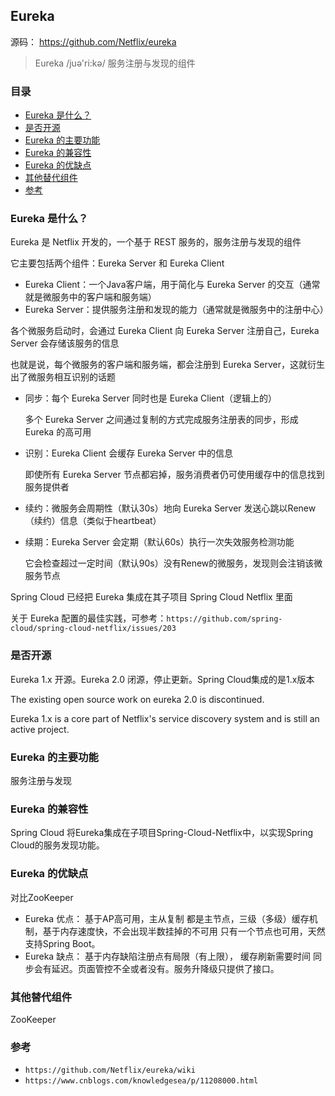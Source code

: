 ## Eureka

源码： https://github.com/Netflix/eureka

> Eureka /juә'ri:kә/ 服务注册与发现的组件

### 目录
* [Eureka 是什么？](#Eureka-是什么？)
* [是否开源](#是否开源)
* [Eureka 的主要功能](#Eureka-的主要功能)
* [Eureka 的兼容性](#Eureka-的兼容性)
* [Eureka 的优缺点](#Eureka-的优缺点)
* [其他替代组件](#其他替代组件)
* [参考](#参考)

### Eureka 是什么？
Eureka 是 Netflix 开发的，一个基于 REST 服务的，服务注册与发现的组件

它主要包括两个组件：Eureka Server 和 Eureka Client

* Eureka Client：一个Java客户端，用于简化与 Eureka Server 的交互（通常就是微服务中的客户端和服务端）
* Eureka Server：提供服务注册和发现的能力（通常就是微服务中的注册中心）

各个微服务启动时，会通过 Eureka Client 向 Eureka Server 注册自己，Eureka Server 会存储该服务的信息

也就是说，每个微服务的客户端和服务端，都会注册到 Eureka Server，这就衍生出了微服务相互识别的话题

* 同步：每个 Eureka Server 同时也是 Eureka Client（逻辑上的）

    多个 Eureka Server 之间通过复制的方式完成服务注册表的同步，形成 Eureka 的高可用
    
* 识别：Eureka Client 会缓存 Eureka Server 中的信息

    即使所有 Eureka Server 节点都宕掉，服务消费者仍可使用缓存中的信息找到服务提供者
    
* 续约：微服务会周期性（默认30s）地向 Eureka Server 发送心跳以Renew（续约）信息（类似于heartbeat）

* 续期：Eureka Server 会定期（默认60s）执行一次失效服务检测功能

    它会检查超过一定时间（默认90s）没有Renew的微服务，发现则会注销该微服务节点

Spring Cloud 已经把 Eureka 集成在其子项目 Spring Cloud Netflix 里面

关于 Eureka 配置的最佳实践，可参考：`https://github.com/spring-cloud/spring-cloud-netflix/issues/203`

### 是否开源
Eureka 1.x 开源。Eureka 2.0 闭源，停止更新。Spring Cloud集成的是1.x版本

The existing open source work on eureka 2.0 is discontinued. 

Eureka 1.x is a core part of Netflix's service discovery system and is still an active project.

### Eureka 的主要功能
服务注册与发现

### Eureka 的兼容性
Spring Cloud 将Eureka集成在子项目Spring-Cloud-Netflix中，以实现Spring Cloud的服务发现功能。

### Eureka 的优缺点
对比ZooKeeper

* Eureka 优点： 基于AP高可用，主从复制 都是主节点，三级（多级）缓存机制，基于内存速度快，不会出现半数挂掉的不可用 只有一个节点也可用，天然支持Spring Boot。
* Eureka 缺点： 基于内存缺陷注册点有局限（有上限）， 缓存刷新需要时间 同步会有延迟。页面管控不全或者没有。服务升降级只提供了接口。

### 其他替代组件
ZooKeeper

### 参考
* `https://github.com/Netflix/eureka/wiki`
* `https://www.cnblogs.com/knowledgesea/p/11208000.html`